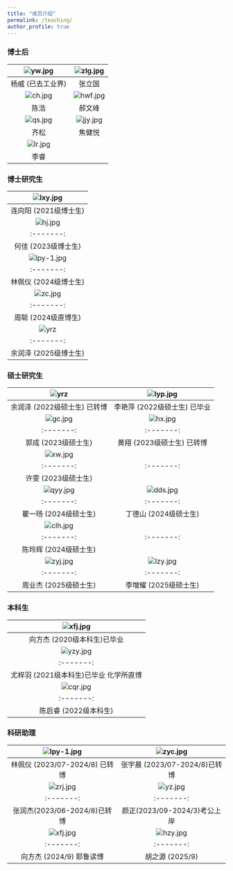 ```yaml
---
title: "成员介绍"
permalink: /teaching/
author_profile: true
---
```



### 博士后

| ![yw.jpg](/images/People/yw.jpg) | ![zlg.jpg](/images/People/zlg.jpg) |
|:--------:|:-------:|
| 杨威 (已去工业界)   | 张立国   | 
| ![ch.jpg](/images/People/ch.jpg) |  ![hwf.jpg](/images/People/hwf.jpg) |
| 陈浩 |  郝文峰  |
|![qs.jpg](/images/People/qs.jpg) |  ![jjy.jpg](/images/People/jjy.jpg) |
| 齐松|  焦健悦  |
|![lr.jpg](/images/People/lr.jpg) |    |
| 李睿|     |

### 博士研究生

| ![lxy.jpg](/images/People/lxy.jpg) | 
| :-------: | 
| 连向阳 (2021级博士生)     |  
| ![hj.jpg](/images/People/hj.jpg) | ![lfj-1.jpg](/images/People/lfj.jpg) |
| :-------: | :-------: |
|    何佳 (2023级博士生)    |    刘凡君 (2023级博士生)     | 
| ![lpy-1.jpg](/images/People/lpy.jpg) | ![zyc.jpg](/images/People/zyc.jpg) | 
| :-------: | :-------: |
|   林佩仪 (2024级博士生)   |  张宇晨 (2024级博士生)   |
| ![zc.jpg](/images/People/zc.jpg) |
| :-------: | :-------: |
|  周聪 (2024级直博生)  |           |
| ![yrz](/images/People/yrz.jpg) |  ![hx.jpg](/images/People/hx.jpg) |  
| :-------: | :-------: |
| 余润泽 (2025级博士生) |  黄翔 (2025级博士生)  |

### 硕士研究生

| ![yrz](/images/People/yrz.jpg) |  ![lyp.jpg](/images/People/lyp.jpg) |  
| :-------: | :-------: |
| 余润泽 (2022级硕士生) 已转博 |  李艳萍 (2022级硕士生) 已毕业 |
| ![gc.jpg](/images/People/gc.jpg) | ![hx.jpg](/images/People/hx.jpg) | 
| :-------: | :-------: |
|   郭成 (2023级硕士生)   |  黄翔  (2023级硕士生) 已转博  |
| ![xw.jpg](/images/People/xw.jpg) | 
| :-------: | :-------: |
|  许雯 (2023级硕士生)  |
| ![qyy.jpg](/images/People/qyy.jpg) | ![dds.jpg](/images/People/dds.jpg) | 
| :-------: | :-------: |
|   瞿一旸 (2024级硕士生)   |  丁德山 (2024级硕士生)  |
| ![clh.jpg](/images/People/clh.jpg) |  | 
| :-------: | :-------: |
|   陈玲辉 (2024级硕士生)   |   |
| ![zyj.jpg](/images/People/zyj.jpg) | ![lzy.jpg](/images/People/lzy.jpg) | 
| :-------: | :-------: |
| 周业杰 (2025级硕士生) |   李增耀  (2025级硕士生)    |

### 本科生

| ![xfj.jpg](/images/People/xfj.jpg) | 
| :-------: | 
|   向方杰 (2020级本科生)已毕业   | 
| ![yzy.jpg](/images/People/yzy.jpg) | ![hzy.jpg](/images/People/hzy.jpg) | 
| :-------: | :-------: |
|   尤梓羽 (2021级本科生)已毕业 化学所直博  |    胡之源 (2021级本科生)已毕业   |
| ![cqr.jpg](/images/People/cqr.jpg) | ![yrj.jpg](/images/People/yrj.jpg) | 
| :-------: | :-------: |
|   陈启睿 (2022级本科生)  |    余仁杰 (2022级本科生)   |


### 科研助理

| ![lpy-1.jpg](/images/People/lpy.jpg) | ![zyc.jpg](/images/People/zyc.jpg) | 
| :-------: | :-------: |
|   林佩仪 (2023/07-2024/8) 已转博  |  张宇晨 (2023/07-2024/8)已转博   |
| ![zrj.jpg](/images/People/zrj.jpg) | ![yz.jpg](/images/People/yz.jpg) |
| :-------: | :-------: | 
| 张润杰(2023/06-2024/8)已转博    | 颜正(2023/09-2024/3)考公上岸    | 
| ![xfj.jpg](/images/People/xfj.jpg) |  ![hzy.jpg](/images/People/hzy.jpg) | 
| :-------: |  :-------: |
|   向方杰 (2024/9) 耶鲁读博  |    胡之源 (2025/9)   |
